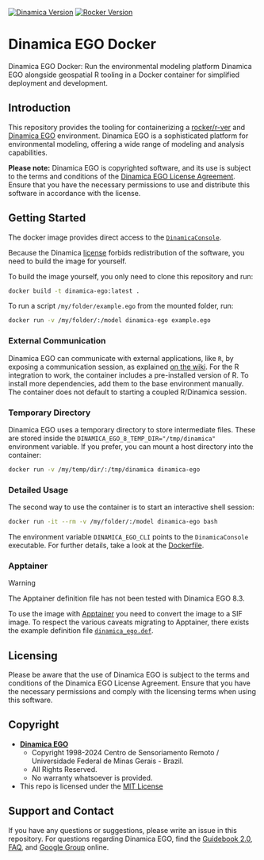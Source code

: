 [![Dinamica Version](https://img.shields.io/badge/Dinamica-v8.3-blue.svg)](https://dinamicaego.com/dinamica-8/)
[![Rocker Version](https://img.shields.io/badge/rocker/geospatial-v4.5-blue.svg)](https://hub.docker.com/r/rocker/r-ver/tags?name=4.5)

# Dinamica EGO Docker

Dinamica EGO Docker: Run the environmental modeling platform Dinamica EGO alongside
geospatial R tooling in a Docker container for simplified deployment and development.

## Introduction

This repository provides the tooling for containerizing a
[rocker/r-ver](https://rocker-project.org/images/versioned/rstudio.html) and
[Dinamica EGO](https://www.dinamicaego.com/) environment. Dinamica EGO is a
sophisticated platform for environmental modeling, offering a wide range of modeling and
analysis capabilities.

**Please note:**
Dinamica EGO is copyrighted software, and its use is subject to the terms and 
conditions of the [Dinamica EGO License Agreement](https://dinamicaego.com/license/).
Ensure that you have the necessary permissions to use and distribute this software 
in accordance with the license.

## Getting Started

The docker image provides direct access to the
[`DinamicaConsole`](https://dinamicaego.com/dinamica/dokuwiki/doku.php?id=tutorial:dinamica_ego_script_language_and_console_launcher).

Because the Dinamica [license](https://dinamicaego.com/license/) forbids redistribution of the software, you need to build the image for yourself.

To build the image yourself, you only need to clone this repository and run:

```bash
docker build -t dinamica-ego:latest .
```

To run a script `/my/folder/example.ego` from the mounted folder, run:

```bash
docker run -v /my/folder/:/model dinamica-ego example.ego
```

### External Communication

Dinamica EGO can communicate with external applications, like `R`, by exposing a
communication session, as explained
[on the wiki](https://dinamicaego.com/dokuwiki/doku.php?id=external_communication).
For the R integration to work, the container includes a pre-installed version of R.
To install more dependencies, add them to the base environment manually.
The container does not default to starting a coupled R/Dinamica session.

### Temporary Directory

Dinamica EGO uses a temporary directory to store intermediate files.
These are stored inside the `DINAMICA_EGO_8_TEMP_DIR="/tmp/dinamica"` environment variable.
If you prefer, you can mount a host directory into the container:

```bash
docker run -v /my/temp/dir/:/tmp/dinamica dinamica-ego
```

### Detailed Usage

The second way to use the container is to start an interactive shell session:

```bash
docker run -it --rm -v /my/folder/:/model dinamica-ego bash
```

The environment variable `DINAMICA_EGO_CLI` points to the `DinamicaConsole` executable.
For further details, take a look at the [Dockerfile](Dockerfile).

### Apptainer

> [!WARNING]  
> The Apptainer definition file has not been tested with Dinamica EGO 8.3.

To use the image with [Apptainer](https://apptainer.org/docs/user/main/)
you need to convert the image to a SIF image.
To respect the various caveats migrating to Apptainer,
there exists the example definition file [`dinamica_ego.def`](dinamica_ego.def).

## Licensing

Please be aware that the use of Dinamica EGO is subject to the terms and conditions of the Dinamica EGO License Agreement. Ensure that you have the necessary permissions and comply with the licensing terms when using this software.

## Copyright

- [**Dinamica EGO**](https://dinamicaego.com/license/)
  - Copyright 1998-2024 Centro de Sensoriamento Remoto / Universidade Federal de Minas Gerais - Brazil.
  - All Rights Reserved.
  - No warranty whatsoever is provided.
- This repo is licensed under the [MIT License](LICENSE)

## Support and Contact

If you have any questions or suggestions, please write an issue in this repository.
For questions regarding Dinamica EGO, find the
[Guidebook 2.0](https://www.dinamicaego.com/dokuwiki/doku.php?id=guidebook_start),
[FAQ](https://dinamicaego.com/dokuwiki/doku.php?id=faq), and
[Google Group](https://groups.google.com/g/dinamica-ego) online.
